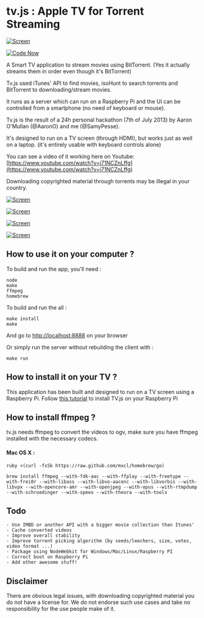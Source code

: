 tv.js : Apple TV for Torrent Streaming
====

[![Screen](https://raw.github.com/SamyPesse/movies/master/screens/2.png)](https://raw.github.com/SamyPesse/movies/master/screens/2b.png)

[![Code Now](https://friendco.de/widgets/image/codenow?url=https%3A%2F%2Fgithub.com%2FSamyPesse%2Ftv.js.git)](https://friendco.de/widgets/url/codenow?url=https%3A%2F%2Fgithub.com%2FSamyPesse%2Ftv.js.git)

A Smart TV application to stream movies using BitTorrent. (Yes it actually streams them in order even though it's BitTorrent)

Tv.js used iTunes' API to find movies, isoHunt to search torrents and BitTorrent to downloading/stream movies.

It runs as a server which can run on a Raspberry Pi and the UI can be controlled from a smartphone (no need of keyboard or mouse).

Tv.js is the result of a 24h personal hackathon (7th of July 2013) by Aaron O'Mullan (@AaronO) and me (@SamyPesse).

It's designed to run on a TV screen (through HDMI), but works just as well on a laptop. (it's entirely usable with keyboard controls alone)

You can see a video of it working here on Youtube: [https://www.youtube.com/watch?v=j71NCZnLffg](https://www.youtube.com/watch?v=j71NCZnLffg)

Downloading copyrighted material through torrents may be illegal in your country.

[![Screen](https://raw.github.com/SamyPesse/movies/master/screens/1.png)](https://raw.github.com/SamyPesse/movies/master/screens/1b.png)

[![Screen](https://raw.github.com/SamyPesse/movies/master/screens/3.png)](https://raw.github.com/SamyPesse/movies/master/screens/3b.png)

[![Screen](https://raw.github.com/SamyPesse/movies/master/screens/4.png)](https://raw.github.com/SamyPesse/movies/master/screens/4b.png)

[![Screen](https://raw.github.com/SamyPesse/movies/master/screens/5.png)](https://raw.github.com/SamyPesse/movies/master/screens/5b.png)





## How to use it on your computer ?

To build and run the app, you'll need :

    node
    make
    ffmpeg
	homebrew


To build and run the all :

    make install
    make

And go to [http://localhost:8888](http://localhost:8888) on your browser

Or simply run the server without rebuilding the client with :

    make run


## How to install it on your TV ?

This application has been built and designed to run on a TV screen using a Raspberry Pi.
Follow [this tutorial](https://github.com/SamyPesse/tv.js/blob/master/raspberrypi/README.md) to install TV.js on your Raspberry Pi

## How to install ffmpeg ?

tv.js needs ffmpeg to convert the videos to ogv, make sure you have ffmpeg installed with the necessary codecs.

#### Mac OS X :

	ruby <(curl -fsSk https://raw.github.com/mxcl/homebrew/go)

    brew install ffmpeg --with-fdk-aac --with-ffplay --with-freetype --with-frei0r --with-libass --with-libvo-aacenc --with-libvorbis --with-libvpx --with-opencore-amr --with-openjpeg --with-opus --with-rtmpdump --with-schroedinger --with-speex --with-theora --with-tools


## Todo
    - Use IMBD or another API with a bigger movie collection than Itunes'
    - Cache converted videos
    - Improve overall stability
    - Improve torrent picking algorithm (by seeds/leechers, size, votes, video format ...)
    - Package using NodeWebkit for Windows/Mac/Linux/Raspberry PI
    - Correct boot on Raspberry Pi
    - Add other awesome stuff!


## Disclaimer

There are obvious legal issues, with downloading copyrighted material you do not have a license for. We do not endorse such use cases and take no responsibility for the use people make of it.
